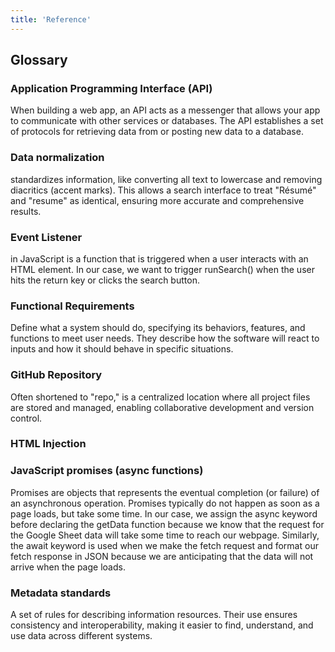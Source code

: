 ```yaml
---
title: 'Reference'
---
```


## Glossary

### Application Programming Interface (API)
When building a web app, an API acts as a messenger that allows your app to communicate with other services or databases. The API establishes a set of protocols for retrieving data from or posting new data to a database.

### Data normalization
standardizes information, like converting all text to lowercase and removing diacritics (accent marks). This allows a search interface to treat "Résumé" and "resume" as identical, ensuring more accurate and comprehensive results.

### Event Listener 
in JavaScript is a function that is triggered when a user interacts with an HTML element. In our case, we want to trigger runSearch() when the user hits the return key or clicks the search button.

### Functional Requirements
Define what a system should do, specifying its behaviors, features, and functions to meet user needs. They describe how the software will react to inputs and how it should behave in specific situations.

### GitHub Repository
Often shortened to "repo," is a centralized location where all project files are stored and managed, enabling collaborative development and version control.

### HTML Injection

### JavaScript promises (async functions)
Promises are objects that represents the eventual completion (or failure) of an asynchronous operation. Promises typically do not happen as soon as a page loads, but take some time. In our case, we assign the async keyword before declaring the getData function because we know that the request for the Google Sheet data will take some time to reach our webpage. Similarly, the await keyword is used when we make the fetch request and format our fetch response in JSON because we are anticipating that the data will not arrive when the page loads.

### Metadata standards
A set of rules for describing information resources. Their use ensures consistency and interoperability, making it easier to find, understand, and use data across different systems.








